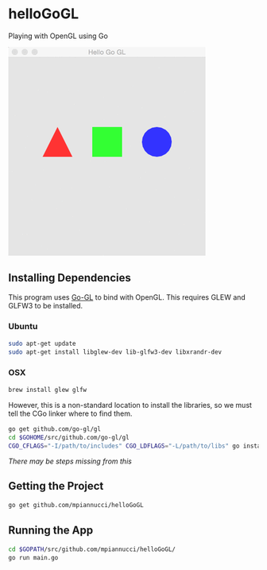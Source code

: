 helloGoGL
=================

Playing with OpenGL using Go

![Screen Capture](Resources/screencap.gif)

Installing Dependencies
------------------
This program uses [Go-GL](https://github.com/go-gl/gl) to bind with OpenGL. This requires GLEW and GLFW3 to be installed. 

### Ubuntu

```bash
sudo apt-get update
sudo apt-get install libglew-dev lib-glfw3-dev libxrandr-dev
```

### OSX 

```bash 
brew install glew glfw
```

However, this is a non-standard location to install the libraries, so we must tell the CGo linker where to find them. 

```bash
go get github.com/go-gl/gl
cd $GOHOME/src/github.com/go-gl/gl
CGO_CFLAGS="-I/path/to/includes" CGO_LDFLAGS="-L/path/to/libs" go install
```
*There may be steps missing from this*

Getting the Project 
-------------------

```bash
go get github.com/mpiannucci/helloGoGL
```

Running the App
-------------------

```bash 
cd $GOPATH/src/github.com/mpiannucci/helloGoGL/
go run main.go
```